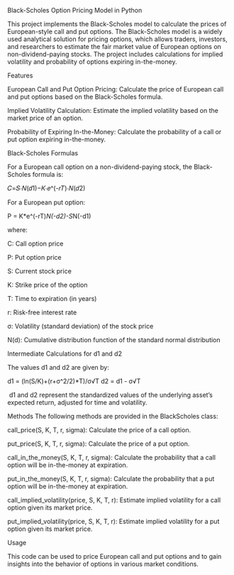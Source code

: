 Black-Scholes Option Pricing Model in Python


This project implements the Black-Scholes model to calculate the prices of European-style call and put options. The Black-Scholes model is a widely used analytical solution for pricing options, which allows traders, investors, and researchers to estimate the fair market value of European options on non-dividend-paying stocks. The project includes calculations for implied volatility and probability of options expiring in-the-money.

Features


European Call and Put Option Pricing: Calculate the price of European call and put options based on the Black-Scholes formula.

Implied Volatility Calculation: Estimate the implied volatility based on the market price of an option.

Probability of Expiring In-the-Money: Calculate the probability of a call or put option expiring in-the-money.




Black-Scholes Formulas




For a European call option on a non-dividend-paying stock, the Black-Scholes formula is:

𝐶=𝑆⋅𝑁(𝑑1)−𝐾⋅𝑒^(-𝑟𝑇)⋅𝑁(𝑑2)


For a European put option:

P = K*e^(-rT)*N(-d2)-S*N(-d1)

where:

C: Call option price

P: Put option price

S: Current stock price

K: Strike price of the option

T: Time to expiration (in years)

r: Risk-free interest rate

σ: Volatility (standard deviation) of the stock price

N(d): Cumulative distribution function of the standard normal distribution



Intermediate Calculations for d1 and d2
 
The values d1 and d2 are given by:

d1 = (ln(S/K)+(r+σ^2/2)*T)/σ√T
d2 = d1 - σ√T

​
d1 and d2 represent the standardized values of the underlying asset’s expected return, adjusted for time and volatility.



Methods
The following methods are provided in the BlackScholes class:

call_price(S, K, T, r, sigma): Calculate the price of a call option.

put_price(S, K, T, r, sigma): Calculate the price of a put option.

call_in_the_money(S, K, T, r, sigma): Calculate the probability that a call option will be in-the-money at expiration.

put_in_the_money(S, K, T, r, sigma): Calculate the probability that a put option will be in-the-money at expiration.

call_implied_volatility(price, S, K, T, r): Estimate implied volatility for a call option given its market price.

put_implied_volatility(price, S, K, T, r): Estimate implied volatility for a put option given its market price.


Usage


This code can be used to price European call and put options and to gain insights into the behavior of options in various market conditions.

